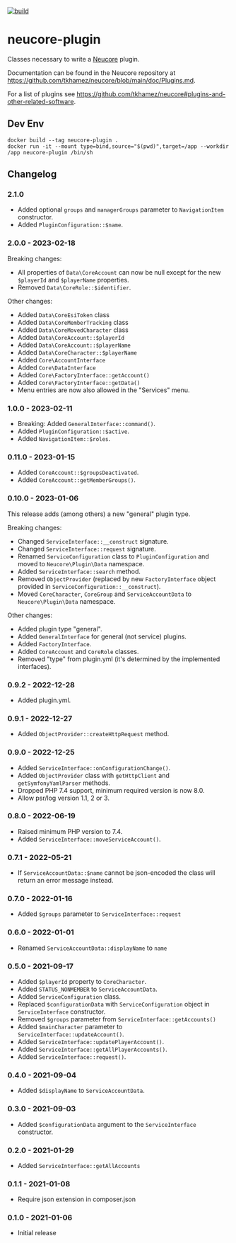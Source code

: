 [![build](https://github.com/tkhamez/neucore-plugin/workflows/test/badge.svg)](https://github.com/tkhamez/neucore-plugin/actions)

# neucore-plugin

Classes necessary to write a [Neucore](https://github.com/tkhamez/neucore) plugin.

Documentation can be found in the Neucore repository at 
https://github.com/tkhamez/neucore/blob/main/doc/Plugins.md.

For a list of plugins see https://github.com/tkhamez/neucore#plugins-and-other-related-software.

## Dev Env

```shell
docker build --tag neucore-plugin .
docker run -it --mount type=bind,source="$(pwd)",target=/app --workdir /app neucore-plugin /bin/sh
```

## Changelog

### 2.1.0

- Added optional `groups` and `managerGroups` parameter to `NavigationItem` constructor.
- Added `PluginConfiguration::$name`.

### 2.0.0 - 2023-02-18

Breaking changes:

- All properties of `Data\CoreAccount` can now be null except for the new `$playerId` and `$playerName` properties.
- Removed `Data\CoreRole::$identifier`.

Other changes:

- Added `Data\CoreEsiToken` class
- Added `Data\CoreMemberTracking` class
- Added `Data\CoreMovedCharacter` class
- Added `Data\CoreAccount::$playerId`
- Added `Data\CoreAccount::$playerName`
- Added `Data\CoreCharacter::$playerName`
- Added `Core\AccountInterface`
- Added `Core\DataInterface`
- Added `Core\FactoryInterface::getAccount()`
- Added `Core\FactoryInterface::getData()`
- Menu entries are now also allowed in the "Services" menu.

### 1.0.0 - 2023-02-11

- Breaking: Added `GeneralInterface::command()`.
- Added `PluginConfiguration::$active`.
- Added `NavigationItem::$roles`.

### 0.11.0 - 2023-01-15

- Added `CoreAccount::$groupsDeactivated`.
- Added `CoreAccount::getMemberGroups()`.

### 0.10.0 - 2023-01-06

This release adds (among others) a new "general" plugin type.

Breaking changes:

- Changed `ServiceInterface::__construct` signature.
- Changed `ServiceInterface::request` signature.
- Renamed `ServiceConfiguration` class to `PluginConfiguration` and moved to `Neucore\Plugin\Data` namespace.
- Added `ServiceInterface::search` method.
- Removed `ObjectProvider` (replaced by new `FactoryInterface` object provided in `ServiceConfiguration::__construct`).
- Moved `CoreCharacter`, `CoreGroup` and `ServiceAccountData` to `Neucore\Plugin\Data` namespace.

Other changes:

- Added plugin type "general".
- Added `GeneralInterface` for general (not service) plugins.
- Added `FactoryInterface`.
- Added `CoreAccount` and `CoreRole` classes.
- Removed "type" from plugin.yml (it's determined by the implemented interfaces).

### 0.9.2 - 2022-12-28

- Added plugin.yml.

### 0.9.1 - 2022-12-27

- Added `ObjectProvider::createHttpRequest` method.

### 0.9.0 - 2022-12-25

- Added `ServiceInterface::onConfigurationChange()`.
- Added `ObjectProvider` class with `getHttpClient` and `getSymfonyYamlParser` methods.
- Dropped PHP 7.4 support, minimum required version is now 8.0.
- Allow psr/log version 1.1, 2 or 3.

### 0.8.0 - 2022-06-19

- Raised minimum PHP version to 7.4.
- Added `ServiceInterface::moveServiceAccount()`.

### 0.7.1 - 2022-05-21

- If `ServiceAccountData::$name` cannot be json-encoded the class will return an error message instead.

### 0.7.0 - 2022-01-16

- Added `$groups` parameter to `ServiceInterface::request`

### 0.6.0 - 2022-01-01

- Renamed `ServiceAccountData::displayName` to `name`

### 0.5.0 - 2021-09-17

- Added `$playerId` property to `CoreCharacter`.
- Added `STATUS_NONMEMBER` to `ServiceAccountData`.
- Added `ServiceConfiguration` class.
- Replaced `$configurationData` with `ServiceConfiguration` object in `ServiceInterface` constructor.
- Removed `$groups` parameter from `ServiceInterface::getAccounts()`
- Added `$mainCharacter` parameter to `ServiceInterface::updateAccount()`.
- Added `ServiceInterface::updatePlayerAccount()`.
- Added `ServiceInterface::getAllPlayerAccounts()`.
- Added `ServiceInterface::request()`.

### 0.4.0 - 2021-09-04

- Added `$displayName` to `ServiceAccountData`.

### 0.3.0 - 2021-09-03

- Added `$configurationData` argument to the `ServiceInterface` constructor.

### 0.2.0 - 2021-01-29

- Added `ServiceInterface::getAllAccounts`

### 0.1.1 - 2021-01-08

- Require json extension in composer.json

### 0.1.0 - 2021-01-06

- Initial release
